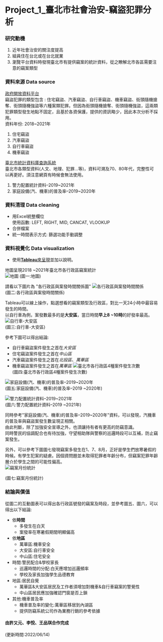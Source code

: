 # Project_1_臺北市社會治安-竊盜犯罪分析

### 研究動機
1. 近年社會治安的關注度提高
2. 組員住在台北或在台北就業
3. 瀏覽平台資料時發現臺北市有提供竊案的統計資料，從之瞭解北市各區需要注意的竊案類型

### 資料來源 Data source
[政府開放資料平台](https://data.gov.tw/)      
竊盜犯罪的類型包含 : 住宅竊盜、汽車竊盜、自行車竊盜、機車竊盜、街頭隨機搶奪、街頭隨機強盜等六種案類犯罪。但因為街頭隨機搶奪、街頭隨機強盜，這兩類犯罪類型發生地點不固定，且基於各資保護，提供的資訊略少，因此本次分析不採用。    
資料年份: 2018~2021年
1. 住宅竊盜
2. 汽車竊盜
3. 自行車竊盜
4. 機車竊盜    

[臺北市統計資料庫查詢系統](https://statdb.dbas.gov.taipei/pxweb2007-tp/dialog/statfile9.asp)      
臺北市各類型資料(人文、地理、犯罪...等)，資料可溯及70、80年代，完整性可以再更好。須注意網頁有時候會無法使用。     
1. 警力配置統計資料–2019~2021年
2. 家庭設備(汽、機車)的普及率–2019~2020年

### 資料清理 Data cleaning
* 用Excel統整欄位    
  使用函數: LEFT, RIGHT, MID, CANCAT, VLOOKUP
* 合併檔案
* 統一時間表示方式: 篩選功能手動調整

### 資料視覺化 Data visualization
* 使用[**Tableau**來呈現](https://public.tableau.com/views/-_16498255494290/cover?:language=zh-TW&publish=yes&:display_count=n&:origin=viz_share_link "臺北市社會治安-竊盜犯罪分析")並加以說明。  

地圖呈現2018 ~2021年臺北市各行政區竊案統計     
![地圖](https://user-images.githubusercontent.com/81075616/173486949-2fc44a5d-549e-4bdb-a83a-aac2ffe1655e.png "臺北市行政區竊案統計地圖")
(圖一:地圖)  

請看以下圖片為 "各行政區與案發時間關係圖"
![各行政區與案發時間關係](https://user-images.githubusercontent.com/81075616/173487060-0df8b538-71c4-40c4-b5f6-d6ee1e777d10.png "各行政區與案發時間關係")    
(圖二:各行政區與案發時間關係)    

Tableau可以線上操作，點選想看的竊案類型及行政區，對比一天24小時中最容易發生的時間。  
以自行車為例，案發數最多的是**大安區**，當日時間**早上8 ~10時**的好發率最高。     
![自行車-大安區](https://user-images.githubusercontent.com/81075616/173487188-882e01dc-ef93-4161-861d-09f1b4bd1873.png "自行車-大安區")    
(圖三:自行車-大安區)     

參考下圖可以得出結論:
  * 自行車竊盜案件發生之首在*大安區*
  * 住宅竊盜案件發生之首在*中山區*
  * 汽車竊盜案件發生之首在*北投區、萬華區*
  * 機車竊盜案件發生之首在*萬華區*
![臺北市各行政區4種案件發生次數](https://user-images.githubusercontent.com/81075616/173488900-0d9a3ab5-0cb3-424f-b3de-9d33de08b56e.png "臺北市各行政區4種案件發生次數")    
(圖四:臺北市各行政區4種案件發生次數)  
   
![家庭設備(汽、機車)的普及率–2019~2020年](https://user-images.githubusercontent.com/81075616/173499102-555db11a-7f65-4248-98d6-efd64e3d5089.png "家庭設備(汽、機車)的普及率–2019~2020年")    
(圖五:家庭設備(汽、機車)的普及率–2019 ~2020年)   

![警力配置統計資料–2019~2021年](https://user-images.githubusercontent.com/81075616/173499407-ef06ac47-679f-474d-b79b-52d63de2582a.png "警力配置統計資料–2019~2021年")    
(圖六:警力配置統計資料–2019 ~2021年)   

同時參考"家庭設備(汽、機車)的普及率–2019~2020年"資料，可以發現，汽機車的普及率與竊盜案發生數呈現正相關。     
由此判斷，除了加強安全宣導之外，也須讓持有者有更高的防竊意識。     
同時警民的協調配合也有待加強，守望相助隊與警察的巡邏時段可以互補，防止竊案發生。    

另外，可以參考下圖圖七發現竊案多發生在1、7、8月，正好是學生們放寒暑假的時候。有學生犯案的疑慮。因個資問題並未取得犯罪者年齡分布，但竊案犯罪年齡層介於學生之間的可能性偏高。    
![竊案月份統計](https://user-images.githubusercontent.com/81075616/173499234-08cbf028-b8ad-431e-896e-d0f636896833.png "竊案月份統計")

(圖七:竊案月份統計)     

### 結論與價值
從圖二的互動圖表可以得出各行政區號發的竊案及時段，並參考圖五、圖六，可以得出以下結論:
* 依**時間**
  * 多發生在白天
  * 案發率在寒暑假期間明顯偏高
* 依**地區**
  * 萬華區:機車安全
  * 大安區:自行車安全
  * 中山區:住宅安全
* 時間:警民配合&學校家長 
  * 巡邏時間的分配:白天應增加巡邏頻率
  * 學校及家長加強學生品德教育
* 地區:居民自覺
  * 萬華區&大安區居民及工作者須增加對機車&自行車竊案的警覺性
  * 中山區居民應加強確認門窗是否上鎖
* 其他:機車普及率
  * 機車普及率的變化:萬華區移居到內湖區
  * 提供防竊系統公司作為業務行銷的參考依據


#### 由許又元、李悅、王品琪合作完成    
(更新時間:2022/06/14)
